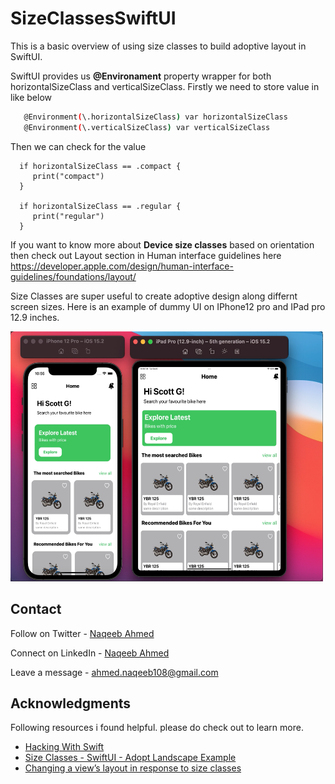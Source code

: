 # SizeClassesSwiftUI

This is a basic overview of using size classes to build adoptive layout in SwiftUI. 

SwiftUI provides us **@Environament** property wrapper for both horizontalSizeClass and verticalSizeClass. Firstly we need to store value in like below

```sh
   @Environment(\.horizontalSizeClass) var horizontalSizeClass
   @Environment(\.verticalSizeClass) var verticalSizeClass
 ```
Then we can check for the value 

```
  if horizontalSizeClass == .compact {
     print("compact")
  }

  if horizontalSizeClass == .regular {
     print("regular")
  }
```

If you want to know more about **Device size classes** based on orientation then check out Layout section in Human interface guidelines here https://developer.apple.com/design/human-interface-guidelines/foundations/layout/

Size Classes are super useful to create adoptive design along differnt screen sizes. Here is an example of dummy UI on IPhone12 pro and IPad pro 12.9 inches.

<img src="SizeClassesSwiftUI/Images/Home.png" alt="Logo" width="500" height="400">


## Contact

Follow on Twitter - [Naqeeb Ahmed](https://twitter.com/naqeeb108)

Connect on LinkedIn - [Naqeeb Ahmed](https://www.linkedin.com/in/naqeeb-ahmed-7ba469128)

Leave a message - ahmed.naqeeb108@gmail.com

## Acknowledgments

Following resources i found helpful. please do check out to learn more.

* [Hacking With Swift](https://www.hackingwithswift.com/quick-start/swiftui/how-to-create-different-layouts-using-size-classes)
* [Size Classes - SwiftUI - Adopt Landscape Example](https://www.youtube.com/watch?v=fyhYRkTIzoM)
* [Changing a view’s layout in response to size classes](https://www.youtube.com/watch?v=kBGtBaNxzIM)
